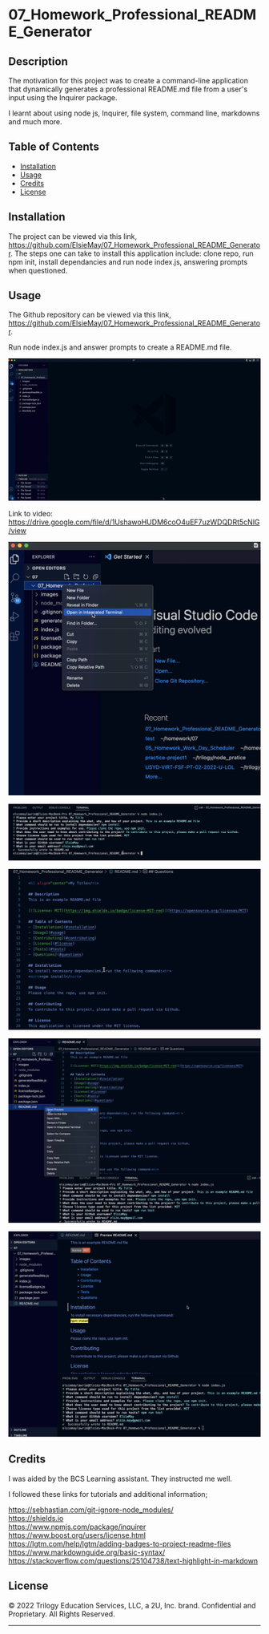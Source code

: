 # 07_Homework_Professional_README_Generator

## Description

The motivation for this project was to create a command-line application that dynamically generates a professional README.md file from a user's input using the Inquirer package.

I learnt about using node js, Inquirer, file system, command line, markdowns and much more.

## Table of Contents

- [Installation](#installation)
- [Usage](#usage)
- [Credits](#credits)
- [License](#license)

## Installation

The project can be viewed via this link, https://github.com/ElsieMay/07_Homework_Professional_README_Generator. The steps one can take to install this application include: clone repo, run npm init, install dependancies and run node index.js, answering prompts when questioned.

## Usage

The Github repository can be viewed via this link, https://github.com/ElsieMay/07_Homework_Professional_README_Generator.

Run node index.js and answer prompts to create a README.md file.

![Demo](https://github.com/ElsieMay/07_Homework_Professional_README_Generator/blob/main/images/Screen%20Recording%202022-04-25%20at%207.32.58%20pm.gif)

Link to video: https://drive.google.com/file/d/1UshawoHUDM6coO4uEF7uzWDQDRt5cNlG/view

![Screenshot](https://github.com/ElsieMay/07_Homework_Professional_README_Generator/blob/main/images/Screen%20Shot%202022-04-26%20at%2010.29.05%20pm.png)

![Screenshot](https://github.com/ElsieMay/07_Homework_Professional_README_Generator/blob/main/images/Screen%20Shot%202022-04-26%20at%2010.29.35%20pm.png)

![Screenshot](https://github.com/ElsieMay/07_Homework_Professional_README_Generator/blob/main/images/Screen%20Shot%202022-04-26%20at%2010.29.56%20pm.png)

![Screenshot](https://github.com/ElsieMay/07_Homework_Professional_README_Generator/blob/main/images/Screen%20Shot%202022-04-26%20at%2010.30.22%20pm.png)

![Screenshot](https://github.com/ElsieMay/07_Homework_Professional_README_Generator/blob/main/images/Screen%20Shot%202022-04-26%20at%2010.30.36%20pm.png)

## Credits

I was aided by the BCS Learning assistant. They instructed me well.

I followed these links for tutorials and additional information;

https://sebhastian.com/git-ignore-node_modules/<br>
https://shields.io<br>
https://www.npmjs.com/package/inquirer<br>
https://www.boost.org/users/license.html<br>
https://lgtm.com/help/lgtm/adding-badges-to-project-readme-files<br>
https://www.markdownguide.org/basic-syntax/<br>
https://stackoverflow.com/questions/25104738/text-highlight-in-markdown<br>

## License

© 2022 Trilogy Education Services, LLC, a 2U, Inc. brand. Confidential and Proprietary. All Rights Reserved.

---
